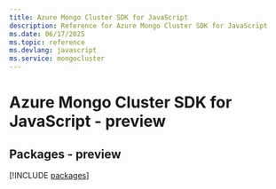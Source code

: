 ```yaml
---
title: Azure Mongo Cluster SDK for JavaScript
description: Reference for Azure Mongo Cluster SDK for JavaScript
ms.date: 06/17/2025
ms.topic: reference
ms.devlang: javascript
ms.service: mongocluster
---
```

# Azure Mongo Cluster SDK for JavaScript - preview
## Packages - preview
[!INCLUDE [packages](mongo-cluster-index.md)]
